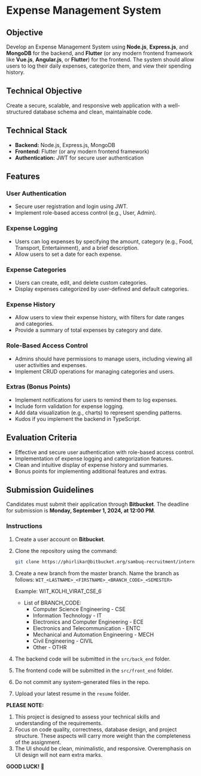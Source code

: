 # Expense Management System

## Objective
Develop an Expense Management System using **Node.js**, **Express.js**, and **MongoDB** for the backend, and **Flutter** (or any modern frontend framework like **Vue.js**, **Angular.js**, or **Flutter**) for the frontend. The system should allow users to log their daily expenses, categorize them, and view their spending history.

## Technical Objective
Create a secure, scalable, and responsive web application with a well-structured database schema and clean, maintainable code.

## Technical Stack
- **Backend:** Node.js, Express.js, MongoDB
- **Frontend:** Flutter (or any modern frontend framework)
- **Authentication:** JWT for secure user authentication

## Features

### User Authentication
- Secure user registration and login using JWT.
- Implement role-based access control (e.g., User, Admin).

### Expense Logging
- Users can log expenses by specifying the amount, category (e.g., Food, Transport, Entertainment), and a brief description.
- Allow users to set a date for each expense.

### Expense Categories
- Users can create, edit, and delete custom categories.
- Display expenses categorized by user-defined and default categories.

### Expense History
- Allow users to view their expense history, with filters for date ranges and categories.
- Provide a summary of total expenses by category and date.

### Role-Based Access Control
- Admins should have permissions to manage users, including viewing all user activities and expenses.
- Implement CRUD operations for managing categories and users.

### Extras (Bonus Points)
- Implement notifications for users to remind them to log expenses.
- Include form validation for expense logging.
- Add data visualization (e.g., charts) to represent spending patterns.
- Kudos if you implement the backend in TypeScript.

## Evaluation Criteria
- Effective and secure user authentication with role-based access control.
- Implementation of expense logging and categorization features.
- Clean and intuitive display of expense history and summaries.
- Bonus points for implementing additional features and extras.

## Submission Guidelines
Candidates must submit their application through **Bitbucket**. The deadline for submission is **Monday, September 1, 2024, at 12:00 PM**.

### Instructions
1. Create a user account on **Bitbucket**.
2. Clone the repository using the command:
   ```bash
   git clone https://phirlikar@bitbucket.org/sambuq-recruitment/intern_mock_test.git```
3. Create a new branch from the master branch. Name the branch as follows:
`WIT_<LASTNAME>_<FIRSTNAME>_<BRANCH_CODE>_<SEMESTER>`
   
      Example: WIT_KOLHI_VIRAT_CSE_6
   
      - List of BRANCH_CODE:
        - Computer Science Engineering - CSE
        - Information Technology - IT
        - Electronics and Computer Engineering - ECE
        - Electronics and Telecommunication - ENTC
        - Mechanical and Automation Engineering - MECH
        - Civil Engineering - CIVIL
        - Other - OTHR
     
5. The backend code will be submitted in the `src/back_end` folder.
6. The frontend code will be submitted in the `src/front_end` folder.
7. Do not commit any system-generated files in the repo.
8. Upload your latest resume in the `resume` folder.

**PLEASE NOTE:**

1. This project is designed to assess your technical skills and understanding of the requirements.
2. Focus on code quality, correctness, database design, and project structure. These aspects will carry more weight than the completeness of the assignment.
3. The UI should be clean, minimalistic, and responsive. Overemphasis on UI design will not earn extra marks.


**GOOD LUCK! 🚀**